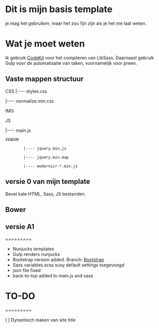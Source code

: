 # Dit is mijn basis template

je mag het gebruiken, maar het zou fijn zijn als je het me laat weten. 

# Wat je moet weten

Ik gebruik [CodeKit](https://incident57.com/codekit/) voor het compileren van LibSass.
Daarnaast gebruik Gulp voor de automatisatie van taken, voornamelijk voor preen.

## Vaste mappen structuur

CSS
|---- styles.css

|---- normalize.min.css

IMG

JS

|---- main.js

	VENDOR

			|---- jquery.min.js

			|---- jquery.min.map

			|---- modernizr-*.min.js

## versie 0 van mijn template
Bevat kale HTML, Sass, JS bestanden. 

## Bower

## versie A1
=========

* Nunjucks templates
* Gulp renders nunjucks
* Bootstrap version added. Branch: [Bootstrap](https://github.com/BluePraise/html5-base-template/tree/bootstrap)
* Sass variables.scss susy default settings toegevoegd
* json file fixed
* back-to-top added to main.js and sass


# TO-DO 
=========

[ ] Dynamisch maken van site title

